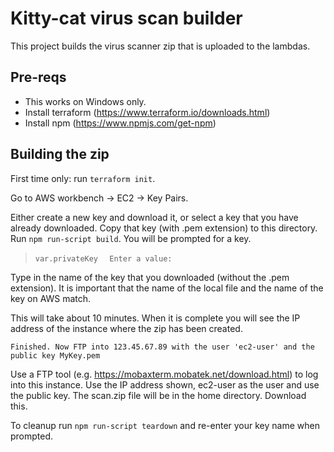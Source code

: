 # Kitty-cat virus scan builder
This project builds the virus scanner zip that is uploaded to the lambdas.

## Pre-reqs
* This works on Windows only. 
* Install terraform (https://www.terraform.io/downloads.html)
* Install npm (https://www.npmjs.com/get-npm)

## Building the zip
First time only: run `terraform init`.

Go to AWS workbench -> EC2 -> Key Pairs.

Either create a new key and download it, or select a key that you have already downloaded. Copy that key (with .pem extension) to this directory.
Run `npm run-script build`.
You will be prompted for a key. 

> `var.privateKey`
> `  Enter a value:`

Type in the name of the key that you downloaded (without the .pem extension). It is important that the name of the local file and the name of the key on AWS match.

This will take about 10 minutes. When it is complete you will see the IP address of the instance where the zip has been created.

`Finished. Now FTP into 123.45.67.89 with the user 'ec2-user' and the public key MyKey.pem`

Use a FTP tool (e.g. https://mobaxterm.mobatek.net/download.html) to log into this instance. Use the IP address shown, ec2-user as the user and use the public key. The scan.zip file will be in the home directory. Download this.

To cleanup run `npm run-script teardown` and re-enter your key name when prompted.

